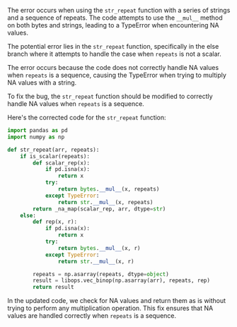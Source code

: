 The error occurs when using the `str_repeat` function with a series of strings and a sequence of repeats. The code attempts to use the `__mul__` method on both bytes and strings, leading to a TypeError when encountering NA values.

The potential error lies in the `str_repeat` function, specifically in the else branch where it attempts to handle the case when `repeats` is not a scalar.

The error occurs because the code does not correctly handle NA values when `repeats` is a sequence, causing the TypeError when trying to multiply NA values with a string.

To fix the bug, the `str_repeat` function should be modified to correctly handle NA values when `repeats` is a sequence.

Here's the corrected code for the `str_repeat` function:

```python
import pandas as pd
import numpy as np

def str_repeat(arr, repeats):
    if is_scalar(repeats):
        def scalar_rep(x):
            if pd.isna(x):
                return x
            try:
                return bytes.__mul__(x, repeats)
            except TypeError:
                return str.__mul__(x, repeats)
        return _na_map(scalar_rep, arr, dtype=str)
    else:
        def rep(x, r):
            if pd.isna(x):
                return x
            try:
                return bytes.__mul__(x, r)
            except TypeError:
                return str.__mul__(x, r)

        repeats = np.asarray(repeats, dtype=object)
        result = libops.vec_binop(np.asarray(arr), repeats, rep)
        return result
```

In the updated code, we check for NA values and return them as is without trying to perform any multiplication operation. This fix ensures that NA values are handled correctly when `repeats` is a sequence.
